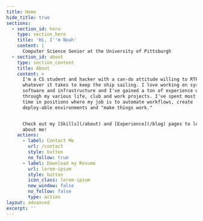 ```yaml
---
title: Home
hide_title: true
sections:
  - section_id: hero
    type: section_hero
    title: 'Hi, I''m Noah'
    content: |
      Computer Science Senior at the University of Pittsburgh
  - section_id: about
    type: section_content
    title: About
    content: >
      I'm a CS student and hacker with a can-do attitude willing to RTFM and do
      whatever it takes to keep the ship sailing. I love working on systems
      software and infrastructure and I've gained a ton of experience with Linux
      through my various life, club and work projects. I've spent most of my
      time in positions where my job is to automate workflows, create
      deploy-able environments and "make things work."


      Check out my [Skills](/about) and [Experience](/blog) pages to learn more
      about me!
    actions:
      - label: Contact Me
        url: /contact
        style: button
        no_follow: true
      - label: Download my Resume
        url: lorem-ipsum
        style: button
        icon_class: lorem-ipsum
        new_window: false
        no_follow: false
        type: action
layout: advanced
excerpt: ''
---
```

